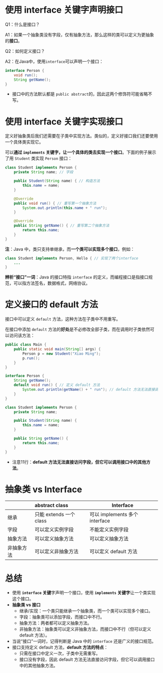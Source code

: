 # 使用 interface 关键字声明接口

Q1：什么是接口？

A1：如果一个抽象类没有字段，仅有抽象方法，那么这样的类可以定义为更抽象的**接口**。



Q2：如何定义接口？

A2：在Java中，使用`interface`可以声明一个接口：

```java
interface Person {
    void run();
    String getName();
}
```

-   接口中的方法默认都是 `public abstract`的，因此这两个修饰符可能省略不写。



# 使用 interface 关键字实现接口

定义好抽象类后我们还需要在子类中实现方法。类似的，定义好接口我们还要使用一个具体类实现它。



可以**通过 `implements` 关键字，让一个具体的类去实现一个接口**。下面的例子展示了用 `Student` 类实现 `Person` 接口：

```java
class Student implements Person {
    private String name; // 字段

    public Student(String name) { // 构造方法
        this.name = name;
    }

    @Override
    public void run() { // 重写第一个抽象方法
        System.out.println(this.name + " run");
    }

    @Override
    public String getName() { // 重写第二个抽象方法
        return this.name;
    }
}
```



**注**：Java 中，类只支持单继承，而**一个类可以实现多个接口**，例如：

```java
class Student implements Person, Hello { // 实现了两个interface
    ...
}
```



**辨析“接口”一词**：Java 的接口特指 `interface` 的定义，而编程接口是指接口规范，可以指方法签名，数据格式，网络协议。



# 定义接口的 default 方法

接口中可以定义 `default` 方法，这种方法在子类中不用重写。



在接口中添加 `default` 方法的**好处**是不必修改全部子类，而在调用时子类依然可以访问该方法：

```java
public class Main {
    public static void main(String[] args) {
        Person p = new Student("Xiao Ming");
        p.run();
    }
}

interface Person {
    String getName();
    default void run() { // 定义 default 方法 
        System.out.println(getName() + " run"); // default 方法无法直接调用字段
    }
}

class Student implements Person {
    private String name;

    public Student(String name) {
        this.name = name;
    }

    public String getName() {
        return this.name;
    }
}
```

-   注意11行：**default 方法无法直接访问字段，但它可以调用接口中的其他方法**。





# 抽象类 vs Interface

|            | abstract class          | Interface                      |
| :--------- | :---------------------- | ------------------------------ |
| 继承       | 只能 extends 一个 class | 可以 implements 多个 interface |
| 字段       | 可以定义实例字段        | 不能定义实例字段               |
| 抽象方法   | 可以定义抽象方法        | 可以定义抽象方法               |
| 非抽象方法 | 可以定义非抽象方法      | 可以定义 default 方法          |



# 总结

-   使用 **`interface` 关键**字声明一个接口，使用 **`implements` 关键字**让一个类实现这个接口。
-   **抽象类 vs 接口** 
    -   继承/实现：一个类只能继承一个抽象类，而一个类可以实现多个接口。
    -   字段：抽象类可以添加字段，而接口中不行。
    -   抽象方法：两者都可以定义抽象方法。
    -   非抽象方法：抽象类可以定义非抽象方法，而接口中不行（但可以定义 default 方法）。
-   当说“接口”一词时，记得判断是 Java 中的 `interface` 还是广义的接口规范。
-   接口支持定义 default 方法，**default 方法的特点**：
    -   只需在接口中定义一次，子类中无需重写。
    -   接口没有字段，因此 default 方法无法直接访问字段，但它可以调用接口中的其他抽象方法。